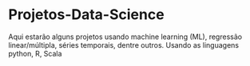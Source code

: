 # Projetos-Data-Science
Aqui estarão alguns projetos usando machine learning (ML), regressão linear/múltipla, séries temporais, dentre outros. Usando as linguagens python, R, Scala

